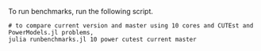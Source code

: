 To run benchmarks, run the following script.
```
# to compare current version and master using 10 cores and CUTEst and PowerModels.jl problems,
julia runbenchmarks.jl 10 power cutest current master 
```
